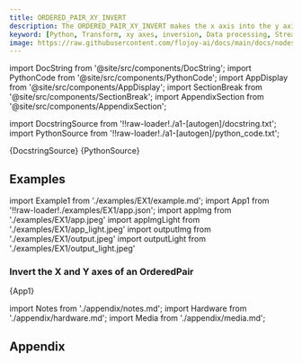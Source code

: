 ```yaml
---
title: ORDERED_PAIR_XY_INVERT
description: The ORDERED_PAIR_XY_INVERT makes the x axis into the y axis and visa versa.
keyword: [Python, Transform, xy axes, inversion, Data processing, Streamline data analysis, Python data manipulation, Accurate data insights]
image: https://raw.githubusercontent.com/flojoy-ai/docs/main/docs/nodes/TRANSFORMERS/ORDERED_PAIR_MANIPULATION/ORDERED_PAIR_XY_INVERT/examples/EX1/output.jpeg
---
```


[//]: # (Custom component imports)

import DocString from '@site/src/components/DocString';
import PythonCode from '@site/src/components/PythonCode';
import AppDisplay from '@site/src/components/AppDisplay';
import SectionBreak from '@site/src/components/SectionBreak';
import AppendixSection from '@site/src/components/AppendixSection';

[//]: # (Docstring)

import DocstringSource from '!!raw-loader!./a1-[autogen]/docstring.txt';
import PythonSource from '!!raw-loader!./a1-[autogen]/python_code.txt';

<DocString>{DocstringSource}</DocString>
<PythonCode GLink='TRANSFORMERS/ORDERED_PAIR_MANIPULATION/ORDERED_PAIR_XY_INVERT/ORDERED_PAIR_XY_INVERT.py'>{PythonSource}</PythonCode>

<SectionBreak />

[//]: # (Examples)

## Examples

import Example1 from './examples/EX1/example.md';
import App1 from '!!raw-loader!./examples/EX1/app.json';
import appImg from './examples/EX1/app.jpeg'
import appImgLight from './examples/EX1/app_light.jpeg'
import outputImg from './examples/EX1/output.jpeg'
import outputLight from './examples/EX1/output_light.jpeg'

### Invert the X and Y axes of an OrderedPair

<AppDisplay 
    nodeLabel='ORDERED_PAIR_XY_INVERT'
    appImg={appImg}
    appLight={appImgLight}
    outputLight={outputLight}
    outputImg={outputImg}
    >
    {App1}
</AppDisplay>

<Example1 />

<SectionBreak />
  
[//]: # (Appendix)

import Notes from './appendix/notes.md';
import Hardware from './appendix/hardware.md';
import Media from './appendix/media.md';

## Appendix

<AppendixSection index={0} folderPath='nodes/TRANSFORMERS/ORDERED_PAIR_MANIPULATION/ORDERED_PAIR_XY_INVERT/appendix/'><Notes /></AppendixSection>
<AppendixSection index={1} folderPath='nodes/TRANSFORMERS/ORDERED_PAIR_MANIPULATION/ORDERED_PAIR_XY_INVERT/appendix/'><Hardware /></AppendixSection>
<AppendixSection index={2} folderPath='nodes/TRANSFORMERS/ORDERED_PAIR_MANIPULATION/ORDERED_PAIR_XY_INVERT/appendix/'><Media /></AppendixSection>

<!--Add Button here-->